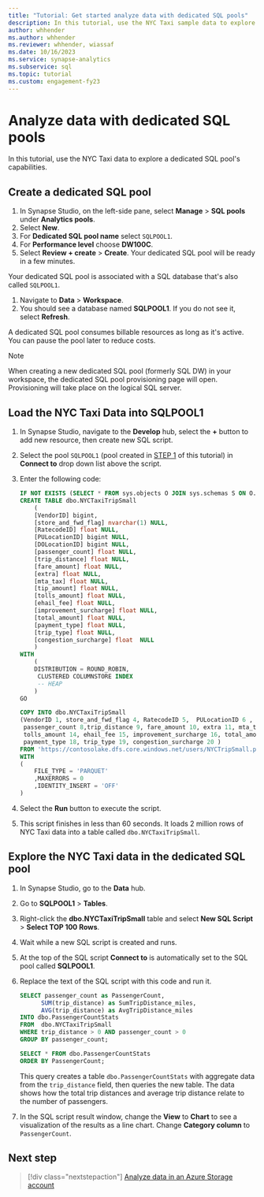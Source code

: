 ```yaml
---
title: "Tutorial: Get started analyze data with dedicated SQL pools"
description: In this tutorial, use the NYC Taxi sample data to explore SQL pool's analytic capabilities.
author: whhender
ms.author: whhender
ms.reviewer: whhender, wiassaf
ms.date: 10/16/2023
ms.service: synapse-analytics
ms.subservice: sql
ms.topic: tutorial
ms.custom: engagement-fy23
---
```


# Analyze data with dedicated SQL pools

In this tutorial, use the NYC Taxi data to explore a dedicated SQL pool's capabilities.

## Create a dedicated SQL pool

1. In Synapse Studio, on the left-side pane, select **Manage** > **SQL pools** under **Analytics pools**.
1. Select **New**.
1. For **Dedicated SQL pool name** select `SQLPOOL1`.
1. For **Performance level** choose **DW100C**.
1. Select **Review + create** > **Create**. Your dedicated SQL pool will be ready in a few minutes. 

Your dedicated SQL pool is associated with a SQL database that's also called `SQLPOOL1`.

1. Navigate to **Data** > **Workspace**.
1. You should see a database named **SQLPOOL1**. If you do not see it, select **Refresh**.

A dedicated SQL pool consumes billable resources as long as it's active. You can pause the pool later to reduce costs.

> [!NOTE] 
> When creating a new dedicated SQL pool (formerly SQL DW) in your workspace, the dedicated SQL pool provisioning page will open. Provisioning will take place on the logical SQL server.

## Load the NYC Taxi Data into SQLPOOL1

1. In Synapse Studio, navigate to the **Develop** hub, select the **+** button to add new resource, then create new SQL script.
1. Select the pool `SQLPOOL1` (pool created in [STEP 1](./get-started-create-workspace.md) of this tutorial) in **Connect to** drop down list above the script.
1. Enter the following code:

    ```sql
    IF NOT EXISTS (SELECT * FROM sys.objects O JOIN sys.schemas S ON O.schema_id = S.schema_id WHERE O.NAME = 'NYCTaxiTripSmall' AND O.TYPE = 'U' AND S.NAME = 'dbo')
    CREATE TABLE dbo.NYCTaxiTripSmall
        (
        [VendorID] bigint, 
        [store_and_fwd_flag] nvarchar(1) NULL, 
        [RatecodeID] float NULL, 
        [PULocationID] bigint NULL,  
        [DOLocationID] bigint NULL, 
        [passenger_count] float NULL, 
        [trip_distance] float NULL, 
        [fare_amount] float NULL, 
        [extra] float NULL, 
        [mta_tax] float NULL, 
        [tip_amount] float NULL, 
        [tolls_amount] float NULL, 
        [ehail_fee] float NULL, 
        [improvement_surcharge] float NULL, 
        [total_amount] float NULL, 
        [payment_type] float NULL, 
        [trip_type] float NULL, 
        [congestion_surcharge] float  NULL
        )
    WITH
        (
        DISTRIBUTION = ROUND_ROBIN,
         CLUSTERED COLUMNSTORE INDEX
         -- HEAP
        )
    GO

    COPY INTO dbo.NYCTaxiTripSmall
    (VendorID 1, store_and_fwd_flag 4, RatecodeID 5,  PULocationID 6 , DOLocationID 7,  
     passenger_count 8,trip_distance 9, fare_amount 10, extra 11, mta_tax 12, tip_amount 13, 
     tolls_amount 14, ehail_fee 15, improvement_surcharge 16, total_amount 17, 
     payment_type 18, trip_type 19, congestion_surcharge 20 )
    FROM 'https://contosolake.dfs.core.windows.net/users/NYCTripSmall.parquet'
    WITH
    (
        FILE_TYPE = 'PARQUET'
        ,MAXERRORS = 0
        ,IDENTITY_INSERT = 'OFF'
    )
    ```
1. Select the **Run** button to execute the script.
1. This script finishes in less than 60 seconds. It loads 2 million rows of NYC Taxi data into a table called `dbo.NYCTaxiTripSmall`.

## Explore the NYC Taxi data in the dedicated SQL pool

1. In Synapse Studio, go to the **Data** hub.
1. Go to **SQLPOOL1** > **Tables**. 
1. Right-click the **dbo.NYCTaxiTripSmall** table and select **New SQL Script** > **Select TOP 100 Rows**.
1. Wait while a new SQL script is created and runs.
1. At the top of the SQL script **Connect to** is automatically set to the SQL pool called **SQLPOOL1**.
1. Replace the text of the SQL script with this code and run it.

    ```sql
    SELECT passenger_count as PassengerCount,
          SUM(trip_distance) as SumTripDistance_miles,
          AVG(trip_distance) as AvgTripDistance_miles
    INTO dbo.PassengerCountStats
    FROM  dbo.NYCTaxiTripSmall
    WHERE trip_distance > 0 AND passenger_count > 0
    GROUP BY passenger_count;

    SELECT * FROM dbo.PassengerCountStats
    ORDER BY PassengerCount;
    ```

    This query creates a table `dbo.PassengerCountStats` with aggregate data from the `trip_distance` field, then queries the new table. The data shows how the total trip distances and average trip distance relate to the number of passengers.
1. In the SQL script result window, change the **View** to **Chart** to see a visualization of the results as a line chart. Change **Category column** to `PassengerCount`.
    
## Next step

> [!div class="nextstepaction"]
> [Analyze data in an Azure Storage account](get-started-analyze-storage.md)
